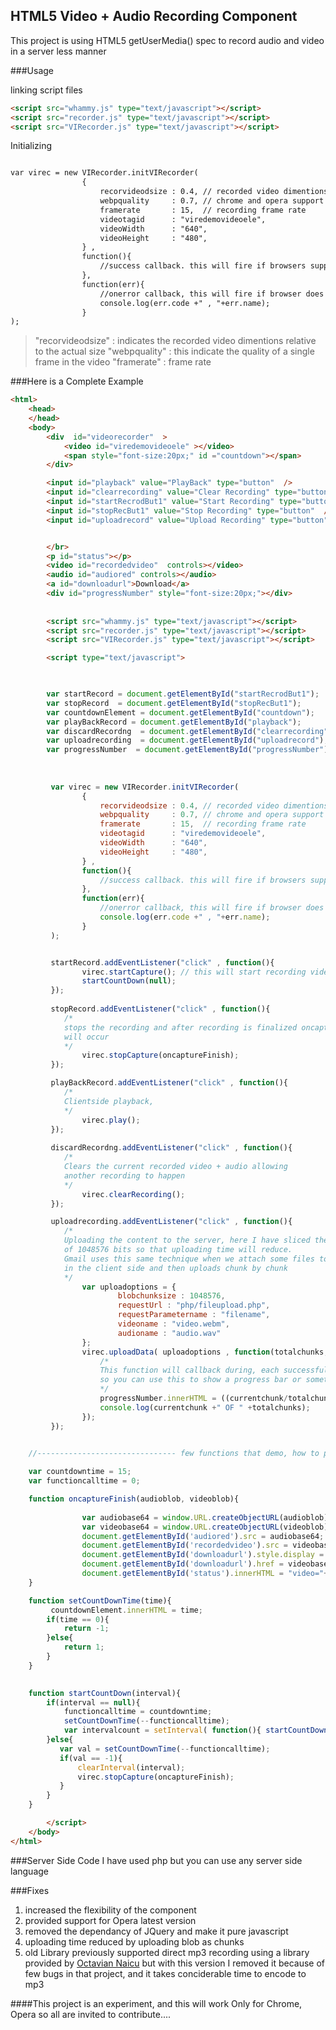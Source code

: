 ## HTML5 Video + Audio Recording Component 

This project is using HTML5 getUserMedia() spec to record audio and video in a server less manner 


###Usage 

linking script files 

```html
<script src="whammy.js" type="text/javascript"></script>
<script src="recorder.js" type="text/javascript"></script>
<script src="VIRecorder.js" type="text/javascript"></script>
```

Initializing 

```html

var virec = new VIRecorder.initVIRecorder(
			 	{   
				 	recorvideodsize : 0.4, // recorded video dimentions are 0.4 times smaller than the original
			      	webpquality 	: 0.7, // chrome and opera support webp imags, this is about the aulity of a frame
			      	framerate 		: 15,  // recording frame rate 
					videotagid 		: "viredemovideoele", 
			      	videoWidth 		: "640",
			      	videoHeight 	: "480",    		
			 	} ,
		 		function(){
		 			//success callback. this will fire if browsers supports 
		 		},
			    function(err){
			   		//onerror callback, this will fire if browser does not support
			   		console.log(err.code +" , "+err.name);
				}
);

```
>"recorvideodsize" : indicates the recorded video dimentions relative to the actual size
>"webpquality"     : this indicate the quality of a single frame in the video
>"framerate"       : frame rate


###Here is a Complete Example 

```html
<html>
	<head>
  	</head>
	<body>
		<div  id="videorecorder"  >
			<video id="viredemovideoele" ></video>  
			<span style="font-size:20px;" id ="countdown"></span>
		</div>

		<input id="playback" value="PlayBack" type="button"  />
		<input id="clearrecording" value="Clear Recording" type="button"  />
		<input id="startRecrodBut1" value="Start Recording" type="button" />
		<input id="stopRecBut1" value="Stop Recording" type="button"  />
		<input id="uploadrecord" value="Upload Recording" type="button"  />


		</br>
		<p id="status"></p>
		<video id="recordedvideo"  controls></video>
		<audio id="audiored" controls></audio>
		<a id="downloadurl">Download</a>
		<div id="progressNumber" style="font-size:20px;"></div>
		
		
		<script src="whammy.js" type="text/javascript"></script>
		<script src="recorder.js" type="text/javascript"></script>
		<script src="VIRecorder.js" type="text/javascript"></script>

	  	<script type="text/javascript">


        
        var startRecord = document.getElementById("startRecrodBut1");
        var stopRecord  = document.getElementById("stopRecBut1");
		var countdownElement = document.getElementById("countdown");
		var playBackRecord = document.getElementById("playback");
        var discardRecordng  = document.getElementById("clearrecording");
        var uploadrecording  = document.getElementById("uploadrecord");
        var progressNumber  = document.getElementById("progressNumber");
        
       
		 
		 var virec = new VIRecorder.initVIRecorder(
			 	{   
				 	recorvideodsize : 0.4, // recorded video dimentions are 0.4 times smaller than the original
			      	webpquality 	: 0.7, // chrome and opera support webp imags, this is about the aulity of a frame
			      	framerate 		: 15,  // recording frame rate 
					videotagid 		: "viredemovideoele", 
			      	videoWidth 		: "640",
			      	videoHeight 	: "480",    		
			 	} ,
		 		function(){
		 			//success callback. this will fire if browsers supports 
		 		},
			    function(err){
			   		//onerror callback, this will fire if browser does not support
			   		console.log(err.code +" , "+err.name);
				}
		 );


		 startRecord.addEventListener("click" , function(){
		        virec.startCapture(); // this will start recording video and the audio 
		        startCountDown(null);
		 });
			    
		 stopRecord.addEventListener("click" , function(){
		 	/*
		 	stops the recording and after recording is finalized oncaptureFinish call back 
		 	will occur
		 	*/
			    virec.stopCapture(oncaptureFinish); 
	     });

	     playBackRecord.addEventListener("click" , function(){
	     	/*
	     	Clientside playback,
	     	*/
             	virec.play();
         });
        
         discardRecordng.addEventListener("click" , function(){
         	/*
         	Clears the current recorded video + audio allowing 
         	another recording to happen
         	*/
            	virec.clearRecording();
         });

         uploadrecording.addEventListener("click" , function(){
         	/*
         	Uploading the content to the server, here I have sliced the blobs into chunk size 
         	of 1048576 bits so that uploading time will reduce.
         	Gmail uses this same technique when we attach some files to a mail, it slize the file 
         	in the client side and then uploads chunk by chunk
         	*/
         		var uploadoptions = {
	         			blobchunksize : 1048576,
	         			requestUrl : "php/fileupload.php",
	         			requestParametername : "filename", 
	         			videoname : "video.webm",
	         			audioname : "audio.wav"
         		};
            	virec.uploadData( uploadoptions , function(totalchunks, currentchunk){
            		/*
            		This function will callback during, each successfull upload of a blob
            		so you can use this to show a progress bar or something
            		*/
            		progressNumber.innerHTML = ((currentchunk/totalchunks)*100);
            		console.log(currentchunk +" OF " +totalchunks);
            	});
         });
		

	//------------------------------- few functions that demo, how to play with the api --------------------------

	var countdowntime = 15;
	var functioncalltime = 0;

 	function oncaptureFinish(audioblob, videoblob){
		 	
		 		var audiobase64 = window.URL.createObjectURL(audioblob);
		        var videobase64 = window.URL.createObjectURL(videoblob);
		        document.getElementById('audiored').src = audiobase64;
		        document.getElementById('recordedvideo').src = videobase64; 
		        document.getElementById('downloadurl').style.display = '';
		        document.getElementById('downloadurl').href = videobase64;
		        document.getElementById('status').innerHTML = "video="+Math.ceil(videoblob.size / (1024))+"KB, Audio="+Math.ceil(audioblob.size / (1024))+"   Total= "+ (Math.ceil(videoblob.size / (1024))+ Math.ceil(audioblob.size / (1024))) + "KB";
	}

	function setCountDownTime(time){
		 countdownElement.innerHTML = time;
        if(time == 0){
            return -1;
        }else{
            return 1;
        }
    }

    
    function startCountDown(interval){
        if(interval == null){
            functioncalltime = countdowntime; 
            setCountDownTime(--functioncalltime); 
            var intervalcount = setInterval( function(){ startCountDown(intervalcount);  }, 1000 );
        }else{
           var val = setCountDownTime(--functioncalltime); 
           if(val == -1){
               clearInterval(interval);
               virec.stopCapture(oncaptureFinish);
           }
        }
    }

		</script>
	</body>
</html>

```
###Server Side Code
I have used php but you can use any server side language


###Fixes 

1. increased the flexibility of the component
2. provided support for Opera latest version
3. removed the dependancy of JQuery and make it pure javascript
4. uploading time reduced by uploading blob as chunks 
5. old Library previously supported direct mp3 recording using a library provided by [Octavian Naicu](https://github.com/nusofthq/Recordmp3js) but with this version I removed it because of few bugs in that project, and it takes conciderable time to encode to mp3


####This project is an experiment, and this will work Only for Chrome, Opera so all are invited to contribute....

